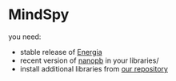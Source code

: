 # MindSpy
you need:
 * stable release of [Energia](http://energia.nu/download/)
 * recent version of [nanopb](https://code.google.com/p/nanopb/) in your libraries/
 * install additional libraries from [our repository](https://github.com/MindSpy/energia-library)
